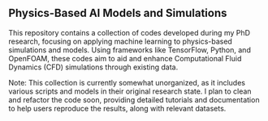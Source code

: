 ## Physics-Based AI Models and Simulations

This repository contains a collection of codes developed during my PhD research, focusing on applying machine learning to physics-based simulations and models. Using frameworks like TensorFlow, Python, and OpenFOAM, these codes aim to aid and enhance Computational Fluid Dynamics (CFD) simulations through existing data.

Note: This collection is currently somewhat unorganized, as it includes various scripts and models in their original research state. I plan to clean and refactor the code soon, providing detailed tutorials and documentation to help users reproduce the results, along with relevant datasets.
